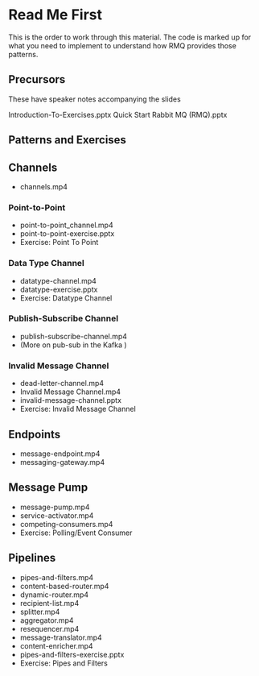 # Read Me First #

This is the order to work through this material. The code is marked up for what you need to implement to understand how RMQ provides those patterns.

## Precursors ##

These have speaker notes accompanying the slides

Introduction-To-Exercises.pptx 
Quick Start Rabbit MQ (RMQ).pptx

## Patterns and Exercises ##

## Channels ##
* channels.mp4

### Point-to-Point ###

* point-to-point_channel.mp4
* point-to-point-exercise.pptx
* Exercise: Point To Point

### Data Type Channel ###

* datatype-channel.mp4
* datatype-exercise.pptx
* Exercise: Datatype Channel

### Publish-Subscribe Channel ###

* publish-subscribe-channel.mp4
* (More on pub-sub in the Kafka )

### Invalid Message Channel ###

* dead-letter-channel.mp4
* Invalid Message Channel.mp4
* invalid-message-channel.pptx
* Exercise: Invalid Message Channel

## Endpoints ##

* message-endpoint.mp4
* messaging-gateway.mp4

## Message Pump ##

* message-pump.mp4
* service-activator.mp4
* competing-consumers.mp4
* Exercise: Polling/Event Consumer

## Pipelines ##

* pipes-and-filters.mp4
* content-based-router.mp4
* dynamic-router.mp4
* recipient-list.mp4
* splitter.mp4
* aggregator.mp4
* resequencer.mp4
* message-translator.mp4
* content-enricher.mp4
* pipes-and-filters-exercise.pptx
* Exercise: Pipes and Filters
